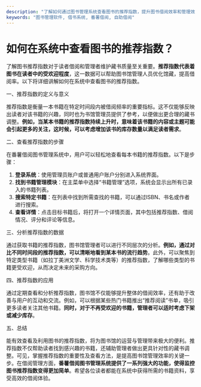 ```yaml
---
description: "了解如何通过图书管理系统查看图书的推荐指数，提升图书借阅效率和管理效率。"
keywords: "图书管理软件, 借书系统, 番薯借阅, 自助借阅"
---
```

# 如何在系统中查看图书的推荐指数？

了解图书推荐指数对于读者借阅和管理者维护藏书质量至关重要。**推荐指数代表着图书在读者中的受欢迎程度**，这一数据可以帮助图书馆管理人员优化馆藏，提高借阅率。以下将详细讲解如何在系统中查看图书的推荐指数。

一、推荐指数的定义与意义

推荐指数是衡量一本书籍在特定时间段内被借阅频率的重要指标。这不仅能够反映出读者对该书籍的兴趣，同时也为书馆管理员提供了参考，以便做出更合理的藏书调整。**例如，当某本书籍的推荐指数持续上升时，意味着该书籍的内容或主题可能会引起更多的关注，这时候，可以考虑增加该书的库存数量以满足读者需求**。

二、查看推荐指数的步骤

在番薯借阅图书管理系统中，用户可以轻松地查看每本书籍的推荐指数。以下是步骤：

1. **登录系统**：使用管理员账户或普通用户账户分别进入系统界面。
2. **找到书籍管理模块**：在主菜单中选择“书籍管理”选项，系统会显示出所有已录入的书籍列表。
3. **搜索特定书籍**：在列表中找到所需查找的书籍，可以通过ISBN、书名或作者进行搜索。
4. **查看详情**：点击目标书籍后，将打开一个详情页面，其中包括推荐指数、借阅情况、评分和评论等信息。

三、分析推荐指数的数据

通过获取书籍的推荐指数，图书馆管理者可以进行不同层次的分析。**例如，通过对比不同时间段的推荐指数，可以清晰地看到某本书的流行趋势**。此外，可以聚焦到特定类型书籍（如拉丁美洲文学、科学技术类等）的推荐指数，了解哪些类型的书籍更受欢迎，从而决定未来的采购方向。

四、推荐指数的应用

通过定期查看和分析推荐指数，图书馆不仅能够提升整体的借阅效率，还有助于改善与用户的互动和交流。例如，可以根据某些热门书籍推出“推荐阅读”书单，吸引更多读者关注其他书籍。**同时，对于不再受欢迎的书籍，管理者可以适时考虑下架或减少库存**。

五、总结

能有效查看及利用图书的推荐指数，将为图书馆的运营与管理带来极大的便利。推荐指数不仅帮助读者找到感兴趣的书籍，还辅助管理者做出更具针对性的藏书调整。可见，掌握推荐指数的重要性及查看方法，是提高图书馆管理效率的关键一步。在借阅管理方面，**番薯借阅图书管理系统提供了一系列强大的功能，使得监控图书推荐指数变得更加简单**。希望各位读者都能在系统中获得所需的书籍资料，享受高效的借阅体验。
